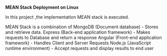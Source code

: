**MEAN Stack Deployment on Linux**


In this project ,the implementation MEAN stack is executed.



MEAN Stack is a combination of
MongoDB (Document database) - Stores and retrieve data.
Express (Back-end application framework) - Makes requests to Database and return a response
Angular (Front-end application framework) - Handles Client and Server Requests
Node.js (JavaScript runtime environment) - Accept requests and display results to end user